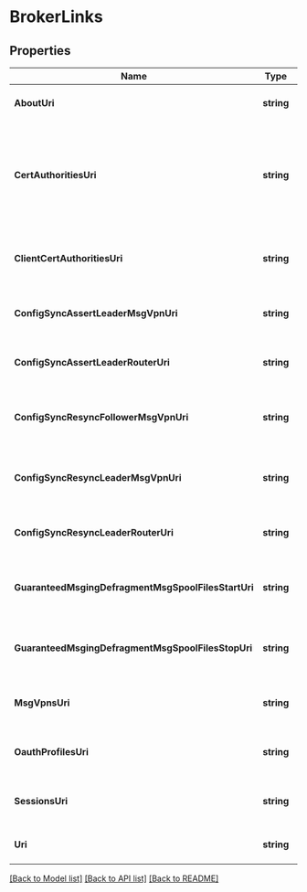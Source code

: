 # BrokerLinks

## Properties
Name | Type | Description | Notes
------------ | ------------- | ------------- | -------------
**AboutUri** | **string** | The URI of this Broker&#x27;s About object. | [optional] [default to null]
**CertAuthoritiesUri** | **string** | The URI of this Broker&#x27;s collection of Certificate Authority objects. Deprecated since 2.19. Replaced by clientCertAuthorities and domainCertAuthorities. | [optional] [default to null]
**ClientCertAuthoritiesUri** | **string** | The URI of this Broker&#x27;s collection of Client Certificate Authority objects. Available since 2.19. | [optional] [default to null]
**ConfigSyncAssertLeaderMsgVpnUri** | **string** | The URI of this Broker&#x27;s Assert Leader Message VPN action. Available since 2.22. | [optional] [default to null]
**ConfigSyncAssertLeaderRouterUri** | **string** | The URI of this Broker&#x27;s Assert Leader Router action. Available since 2.22. | [optional] [default to null]
**ConfigSyncResyncFollowerMsgVpnUri** | **string** | The URI of this Broker&#x27;s Resync Follower Message VPN action. Available since 2.22. | [optional] [default to null]
**ConfigSyncResyncLeaderMsgVpnUri** | **string** | The URI of this Broker&#x27;s Resync Leader Message VPN action. Available since 2.22. | [optional] [default to null]
**ConfigSyncResyncLeaderRouterUri** | **string** | The URI of this Broker&#x27;s Resync Leader Router action. Available since 2.22. | [optional] [default to null]
**GuaranteedMsgingDefragmentMsgSpoolFilesStartUri** | **string** | The URI of this Broker&#x27;s Start Defragmentation action. Available since 2.18. | [optional] [default to null]
**GuaranteedMsgingDefragmentMsgSpoolFilesStopUri** | **string** | The URI of this Broker&#x27;s Stop Defragmentation action. Available since 2.18. | [optional] [default to null]
**MsgVpnsUri** | **string** | The URI of this Broker&#x27;s collection of Message VPN objects. Available since 2.11. | [optional] [default to null]
**OauthProfilesUri** | **string** | The URI of this Broker&#x27;s collection of OAuth Profile objects. Available since 2.24. | [optional] [default to null]
**SessionsUri** | **string** | The URI of this Broker&#x27;s collection of SEMP Session objects. Available since 2.21. | [optional] [default to null]
**Uri** | **string** | The URI of this Broker object. | [optional] [default to null]

[[Back to Model list]](../README.md#documentation-for-models) [[Back to API list]](../README.md#documentation-for-api-endpoints) [[Back to README]](../README.md)

